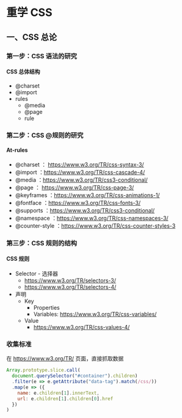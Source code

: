 # 重学 CSS

## 一、CSS 总论
### 第一步：CSS 语法的研究
#### CSS 总体结构
* @charset
* @import
* rules
  * @media
  * @page
  * rule

### 第二步：CSS @规则的研究
#### At-rules
* @charset ： https://www.w3.org/TR/css-syntax-3/  
* @import ：https://www.w3.org/TR/css-cascade-4/  
* @media ：https://www.w3.org/TR/css3-conditional/  
* @page ： https://www.w3.org/TR/css-page-3/  
* @keyframes ：https://www.w3.org/TR/css-animations-1/  
* @fontface ：https://www.w3.org/TR/css-fonts-3/  
* @supports ：https://www.w3.org/TR/css3-conditional/  
* @namespace ：https://www.w3.org/TR/css-namespaces-3/  
* @counter-style ：https://www.w3.org/TR/css-counter-styles-3   

### 第三步：CSS 规则的结构
#### CSS 规则
* Selector - 选择器
  * https://www.w3.org/TR/selectors-3/  
  * https://www.w3.org/TR/selectors-4/  
* 声明
  * Key
    * Properties
    * Variables: https://www.w3.org/TR/css-variables/  
  * Value
    * https://www.w3.org/TR/css-values-4/  


### 收集标准
在 https://www.w3.org/TR/ 页面，直接抓取数据
```javascript
Array.prototype.slice.call(
  document.querySelector("#container").children)
  .filter(e => e.getAttribute("data-tag").match(/css/))
  .map(e => ({
    name: e.children[1].innerText,
    url: e.children[1].children[0].href
  })
)
```
